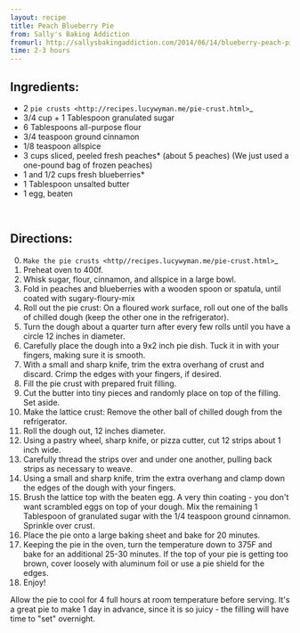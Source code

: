 ```yaml
---
layout: recipe
title: Peach Blueberry Pie
from: Sally's Baking Addiction
fromurl: http://sallysbakingaddiction.com/2014/06/14/blueberry-peach-pie/
time: 2-3 hours
---
```


Ingredients:
------------

* 2 `pie crusts <http://recipes.lucywyman.me/pie-crust.html>`_
* 3/4 cup + 1 Tablespoon granulated sugar
* 6 Tablespoons all-purpose flour
* 3/4 teaspoon ground cinnamon
* 1/8 teaspoon allspice
* 3 cups sliced, peeled fresh peaches* (about 5 peaches) (We just used a one-pound bag of frozen peaches)
* 1 and 1/2 cups fresh blueberries*
* 1 Tablespoon unsalted butter
* 1 egg, beaten


<br>

Directions:
-----------

0. `Make the pie crusts <http//recipes.lucywyman.me/pie-crust.html>`_
1. Preheat oven to 400f.
2. Whisk sugar, flour, cinnamon, and allspice in a large bowl.
3. Fold in peaches and blueberries with a wooden spoon or spatula, until coated with sugary-floury-mix
4. Roll out the pie crust: On a floured work surface, roll out one of the balls of chilled dough (keep the other one in the refrigerator). 
5. Turn the dough about a quarter turn after every few rolls until you have a circle 12 inches in diameter. 
6. Carefully place the dough into a 9x2 inch pie dish. Tuck it in with your fingers, making sure it is smooth. 
7. With a small and sharp knife, trim the extra overhang of crust and discard. Crimp the edges with your fingers, if desired.
8. Fill the pie crust with prepared fruit filling. 
9. Cut the butter into tiny pieces and randomly place on top of the filling. Set aside.
10. Make the lattice crust: Remove the other ball of chilled dough from the refrigerator. 
11. Roll the dough out, 12 inches diameter. 
12. Using a pastry wheel, sharp knife, or pizza cutter, cut 12 strips about 1 inch wide. 
13. Carefully thread the strips over and under one another, pulling back strips as necessary to weave. 
14. Using a small and sharp knife, trim the extra overhang and clamp down the edges of the dough with your fingers.
15. Brush the lattice top with the beaten egg. A very thin coating - you don't want scrambled eggs on top of your dough. Mix the remaining 1 Tablespoon of granulated sugar with the 1/4 teaspoon ground cinnamon. Sprinkle over crust.
16. Place the pie onto a large baking sheet and bake for 20 minutes. 
17. Keeping the pie in the oven, turn the temperature down to 375F and bake for an additional 25-30 minutes. If the top of your pie is getting too brown, cover loosely with aluminum foil or use a pie shield for the edges.
18. Enjoy!

Allow the pie to cool for 4 full hours at room temperature before serving. It's a great pie to make 1 day in advance, since it is so juicy - the filling will have time to "set" overnight.
